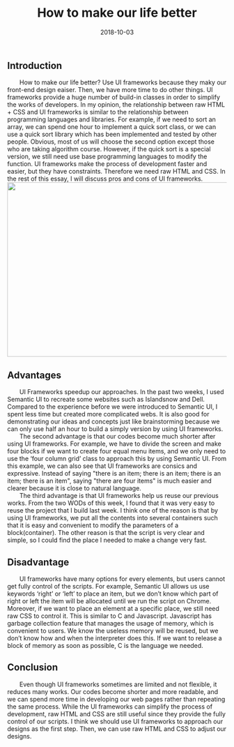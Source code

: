 ﻿---
layout: essay
type: essay
title: How to make our life better
# All dates must be YYYY-MM-DD format!
date: 2018-10-03
labels:
  - UI frameworks
  - HTML
  - CSS
---

<h2>Introduction  </h2>
<div style="text-indent:2em">
 How to make our life better? Use UI frameworks because they maky our front-end design eaiser. Then, we have more time to do other things. UI frameworks provide a huge number of build-in classes in order to simplify the works of developers. In my opinion, the relationship between raw HTML + CSS and UI frameworks  is similar to the relationship between programming languages and libraries. For example, if we need to sort an array, we can spend one hour to implement a quick sort class, or we can use a quick sort library which has been implemented and tested by other people. Obvious, most of us will choose the second option except those who are taking algorithm course. However, if the quick sort is a special version, we still need use base programming languages to modify the function. 
UI frameworks make the process of development faster and easier, but they have constraints. Therefore we need raw HTML and CSS.  In the rest of this essay, I will discuss pros and cons of UI frameworks.

</div>
<img src="https://cdn-images-1.medium.com/max/2000/1*PIiTEjTw3x09F3hK3cg8SA.png" width="600" height="400">
<h2>Advantages  </h2>
<div style="text-indent:2em">
		UI Frameworks speedup our approaches. In the past two weeks, I used Semantic UI to recreate some websites such as Islandsnow and Dell.	 Compared to the experience before we were introduced to Semantic UI, I spent less time but created more complicated webs. It is also good for demonstrating our ideas and concepts just like brainstorming because we can only use half an hour to build a simply version by using UI frameworks. 
</div>

<div style="text-indent:2em">
	The second advantage is that our codes become much shorter after using UI frameworks. For example, we have to divide the screen and make four blocks if we want to create four equal menu items, and we only need to use the ‘four column grid’ class to approach this by using Semantic UI. From this example, we can also see that UI frameworks are consics and expressive. Instead of saying "there is an item; there is an item; there is an item; there is an item", saying "there are four items" is much easier and clearer because it is close to natural language.

</div>

<div style="text-indent: 2em">
	The third advantage is that UI frameworks help us reuse our previous works. From the two WODs of this week, I found that it was very easy to reuse the project that I build last week. I think one of the reason is that by using UI frameworks, we put all the contents into several containers such that it is easy and convenient to modify the parameters of a block(container). The other reason is that the script is very clear and simple, so I could find the place I needed to make a change very fast. 

</div>

<h2>Disadvantage  </h2>
<div style="text-indent:2em">  
	UI frameworks have many options for every elements, but users cannot get fully control of the scripts. For example, Semantic UI allows us use keywords ‘right’ or ‘left’ to place an item, but we don’t know which part of right or left the item will be allocated until we run the script on Chrome. Moreover, if we want to place an element at a specific place, we still need raw CSS to control it. This is similar to C and Javascript. Javascript has garbage collection feature that manages the usage of memory, which is convenient to users. We know the useless memory will be reused, but we don’t know how and when the interpreter does this. If we want to release a block of memory as soon as possible, C is the language we needed.
</div>	


<h2>Conclusion</h2>
<div style="text-indent:2em">  
	Even though UI frameworks sometimes are limited and not flexible, it reduces many works. Our codes become shorter and more readable, and we can spend more time in developing our web pages rather than repeating the same process. While the UI frameworks can simplify the process of development, raw HTML and CSS are still useful since they provide the fully control of our scripts. I think we should use UI frameworks to approach our designs as the first step. Then, we can use raw HTML and CSS to adjust our designs.
</div>

